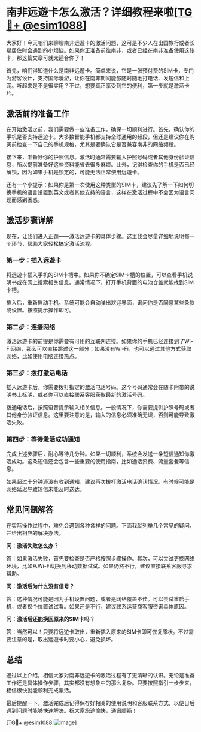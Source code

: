 # 南非远遊卡怎么激活？详细教程来啦[[TG💪+ @esim1088](https://t.me/s/esim1088)]

大家好！今天咱们来聊聊南非远遊卡的激活问题，这可是不少人在出国旅行或者长期居住时会遇到的小烦恼。如果你正准备前往南非，或者已经在南非准备使用这张卡，那这篇文章可就太适合你了！

首先，咱们得知道什么是南非远遊卡。简单来说，它是一张预付费的SIM卡，专门为游客设计，支持国际漫游，让你在南非期间能够随时随地打电话、发短信和上网。听起来是不是很实用？不过，想要真正享受到它的便利，第一步就是激活卡片。

## 激活前的准备工作

在开始激活之前，我们需要做一些准备工作，确保一切顺利进行。首先，确认你的手机是否支持远遊卡。大多数智能手机都支持全球通用的频段，但还是建议你在购买前检查一下自己的手机规格，尤其是要确认它是否兼容南非的网络频段。

接下来，准备好你的护照信息。激活时通常需要输入护照号码或者其他身份验证信息，所以提前准备好这些资料能省去很多麻烦。此外，记得检查你的手机是否已经解锁，因为如果手机是锁定的，可能无法正常使用远遊卡。

还有一个小提示：如果你是第一次使用这种类型的SIM卡，建议先了解一下如何切换手机的语言设置到英文或者其他支持的语言，这样在激活过程中不会因为语言问题而感到困惑。

## 激活步骤详解

现在，让我们进入正题——激活远遊卡的具体步骤。这里我会尽量详细地说明每一个环节，帮助大家轻松搞定激活流程。

### 第一步：插入远遊卡

将远遊卡插入手机的SIM卡槽中。如果你不确定SIM卡槽的位置，可以查看手机说明书或在网上搜索相关信息。通常情况下，打开手机背面的电池仓盖就能找到SIM卡槽。

插入后，重新启动手机。系统可能会自动弹出欢迎界面，询问你是否同意某些条款或设置。按照提示操作即可。

### 第二步：连接网络

激活远遊卡的前提是你需要有可用的互联网连接。如果你的手机已经连接到了Wi-Fi网络，那么可以直接跳过这一部分；如果没有Wi-Fi，也可以通过其他方式获取网络，比如使用电脑连接热点。

### 第三步：拨打激活电话

插入远遊卡后，你需要拨打指定的激活电话号码。这个号码通常会在随卡附带的说明书上标明，或者你可以直接联系客服获取最新的激活号码。

拨通电话后，按照语音提示输入相关信息。一般情况下，你需要提供护照号码或者其他身份验证信息。这里要注意的是，输入的信息必须准确无误，否则可能导致激活失败。

### 第四步：等待激活成功通知

完成上述步骤后，耐心等待几分钟。如果一切顺利，系统会发送一条短信通知你激活成功。这条短信还会包含一些重要的使用指南，比如通话资费、流量套餐等信息。

如果超过十分钟还没有收到通知，建议再次拨打激活电话确认情况。有时候可能是网络延迟导致短信未能及时送达。

## 常见问题解答

在实际操作过程中，难免会遇到各种各样的问题。下面我就列举几个常见的疑问，并给出相应的解决办法。

**问：激活失败怎么办？**

答：如果激活失败，首先要检查是否严格按照步骤操作。其次，可以尝试更换网络环境，比如从Wi-Fi切换到移动数据试试。如果仍然不行，建议直接联系客服寻求帮助。

**问：激活后为什么没有信号？**

答：这种情况可能是因为手机设置问题，或者是网络覆盖不佳。可以尝试重启手机，或者换个位置试试看。如果还是不行，建议联系运营商客服咨询具体原因。

**问：激活后还能换回原来的SIM卡吗？**

答：当然可以！只要将远遊卡取出，重新插入原来的SIM卡即可恢复原状。不过需要注意的是，取出远遊卡时要小心，避免损坏。

## 总结

通过以上介绍，相信大家对南非远遊卡的激活过程有了更清晰的认识。无论是准备工作还是具体操作步骤，其实都没有想象中的那么复杂。只要按照指引一步步来，相信很快就能顺利完成激活。

最后提醒一下，激活完成后记得保存好相关的使用说明和客服联系方式，以便日后遇到问题时能够快速解决。祝大家旅途愉快，通讯顺畅！

[[TG💪+ @esim1088](https://t.me/s/esim1088) ![Image](https://i.postimg.cc/4NQfJmqS/Snipaste-2025-05-13-00-14-12.png)]